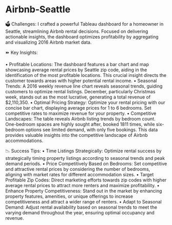 # Airbnb-Seattle

🗳 Challenges:
I crafted a powerful Tableau dashboard for a homeowner in Seattle, streamlining Airbnb rental decisions. Focused on delivering actionable insights, the dashboard optimizes profitability by aggregating and visualizing 2016 Airbnb market data.

⏩ Key Insights:

• Profitable Locations: The dashboard features a bar chart and map showcasing average rental prices by Seattle zip code, aiding in the identification of the most profitable locations. This crucial insight directs the customer towards areas with higher potential rental income.
• Seasonal Trends: A 2016 weekly revenue line chart reveals seasonal trends, guiding customers to optimize rental listings. December, particularly Christmas week, stands out as the most lucrative, generating a total revenue of $2,110,350.
• Optimal Pricing Strategy: Optimize your rental pricing with our concise bar chart, displaying average prices for 1 to 6 bedrooms. Set competitive rates to maximize revenue for your property.
• Competitive Landscapes: The table reveals Airbnb listing trends by bedroom count. One-bedroom spaces are highly sought after, booked 1811 times, while six-bedroom options see limited demand, with only five bookings. This data provides valuable insights into the competitive landscape of Airbnb accommodations.

📉 Success Tips:
• Time Listings Strategically: Optimize rental success by strategically timing property listings according to seasonal trends and peak demand periods.
• Price Competitively Based on Bedrooms: Set competitive and attractive rental prices by considering the number of bedrooms, aligning with market rates for different accommodation sizes.
• Target Profitable Zip Codes: Direct marketing efforts towards zip codes with higher average rental prices to attract more renters and maximize profitability.
• Enhance Property Competitiveness: Stand out in the market by enhancing property features, amenities, or unique offerings to increase competitiveness and attract a wider range of renters.
• Adapt to Seasonal Demand: Adjust rental availability based on seasonal trends to meet the varying demand throughout the year, ensuring optimal occupancy and revenue.
